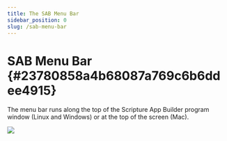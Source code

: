 ```yaml
---
title: The SAB Menu Bar
sidebar_position: 0
slug: /sab-menu-bar
---
```


# SAB Menu Bar {#23780858a4b68087a769c6b6ddee4915}

The menu bar runs along the top of the Scripture App Builder program window (Linux and Windows) or at the top of the screen (Mac).

![](/notion_imgs/sab-menu-bar.23780858-a4b6-8024-96a0-dc9020cc4388.png)

